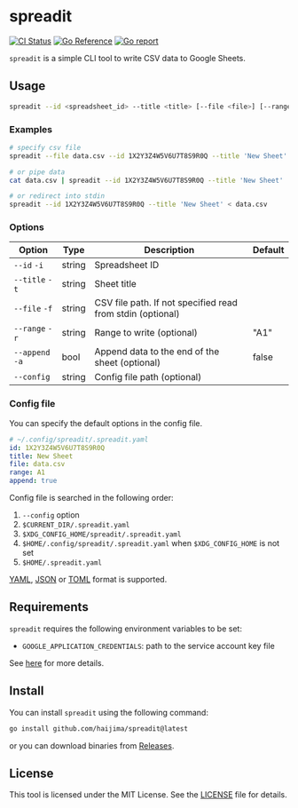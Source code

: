 # spreadit

[![CI Status](https://github.com/haijima/spreadit/workflows/CI/badge.svg?branch=main)](https://github.com/haijima/spreadit/actions)
[![Go Reference](https://pkg.go.dev/badge/github.com/haijima/spreadit.svg)](https://pkg.go.dev/github.com/haijima/spreadit)
[![Go report](https://goreportcard.com/badge/github.com/haijima/spreadit)](https://goreportcard.com/report/github.com/haijima/spreadit)

`spreadit` is a simple CLI tool to write CSV data to Google Sheets.

## Usage

``` sh
spreadit --id <spreadsheet_id> --title <title> [--file <file>] [--range <range>] [--append]
```

### Examples

``` sh
# specify csv file
spreadit --file data.csv --id 1X2Y3Z4W5V6U7T8S9R0Q --title 'New Sheet'

# or pipe data
cat data.csv | spreadit --id 1X2Y3Z4W5V6U7T8S9R0Q --title 'New Sheet'

# or redirect into stdin
spreadit --id 1X2Y3Z4W5V6U7T8S9R0Q --title 'New Sheet' < data.csv
```

### Options

| Option          | Type   | Description                                                | Default |
|-----------------|--------|------------------------------------------------------------|---------|
| `--id` `-i`     | string | Spreadsheet ID                                             |         |
| `--title` `-t`  | string | Sheet title                                                |         |
| `--file` `-f`   | string | CSV file path. If not specified read from stdin (optional) |         |
| `--range` `-r`  | string | Range to write (optional)                                  | "A1"    |
| `--append` `-a` | bool   | Append data to the end of the sheet (optional)             | false   |
| `--config`      | string | Config file path (optional)                                |         |

### Config file

You can specify the default options in the config file.

``` yaml
# ~/.config/spreadit/.spreadit.yaml
id: 1X2Y3Z4W5V6U7T8S9R0Q
title: New Sheet
file: data.csv
range: A1
append: true
```

Config file is searched in the following order:

1. `--config` option
2. `$CURRENT_DIR/.spreadit.yaml`
3. `$XDG_CONFIG_HOME/spreadit/.spreadit.yaml`
4. `$HOME/.config/spreadit/.spreadit.yaml` when `$XDG_CONFIG_HOME` is not set
5. `$HOME/.spreadit.yaml`

[YAML](https://yaml.org/), [JSON](https://www.json.org/json-en.html) or [TOML](https://toml.io/en/) format is supported.

## Requirements

`spreadit` requires the following environment variables to be set:

- `GOOGLE_APPLICATION_CREDENTIALS`: path to the service account key file

See [here](https://cloud.google.com/docs/authentication/getting-started) for more details.

## Install

You can install `spreadit` using the following command:

``` sh
go install github.com/haijima/spreadit@latest
```

or you can download binaries from [Releases](https://github.com/haijima/spreadit/releases).

## License

This tool is licensed under the MIT License. See the [LICENSE](https://github.com/haijima/spreadit/blob/main/LICENSE)
file for details.

